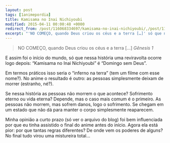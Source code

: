 ```yaml
---
layout: post
tags: [1animepordia]
title: Kamisama no Inai Nichiyoubi
modified: 2015-04-11 00:00:48 +0000
redirect_from: /post/116068334697/kamisama-no-inai-nichiyoubi/,/post/116068334697/
excerpt: "'NO COMEÇO, quando Deus criou os céus e a terra […]' só que nessa história uma reviravolta ocorre..."
---
```


> NO COMEÇO, quando Deus criou os céus e a terra \[…\]
> *Gênesis 1*

E assim foi o início do mundo, só que nessa história uma reviravolta
ocorre logo depois: “Kamisama no Inai Nichiyoubi” é “Domingo sem
Deus”.

Em termos práticos isso seria o “inferno na terra” (tem um filme com
esse nome?). No anime o resultado é outro: as pessoas simplesmente
deixam de morrer (estranho, né?).

Se nessa história as pessoas não morrem o que acontece? Sofrimento
eterno ou vida eterna? Depende, mas o caso mais comum é o primeiro. As
pessoas não morrem, mas sofrem danos, logo o sofrimento. Se chegam em um
estado que não dá para manter o corpo simplesmente reaparecem.

Minha opinião a curto prazo (só ver o arquivo do blog) foi bem
influenciada por que eu tinha assistido o final do anime antes do
início. Agora ela está pior: por que tantas regras diferentes? De onde
vem os poderes de alguns? No final tudo virou uma mistureira total…


